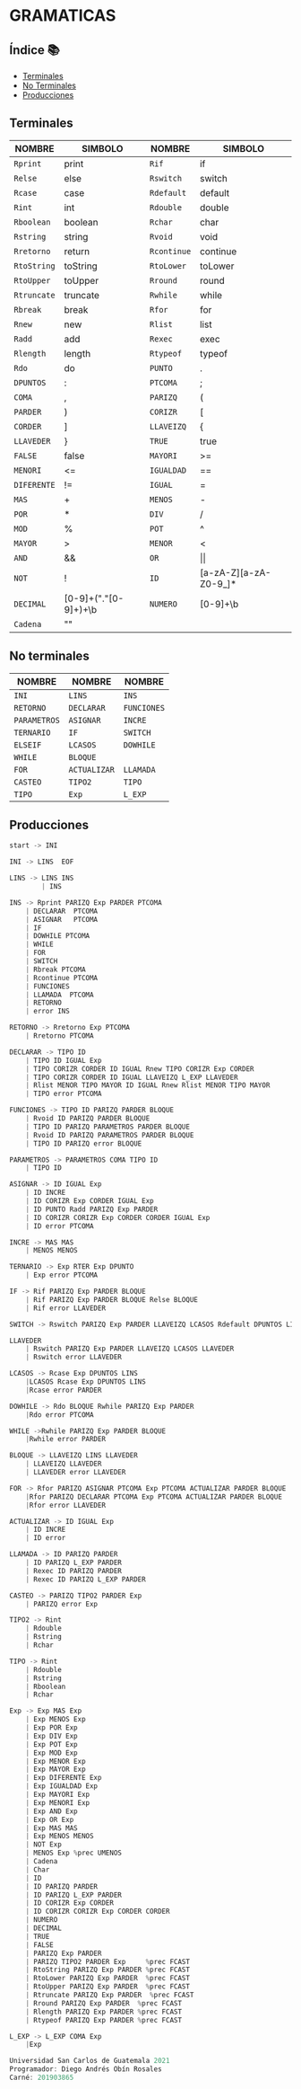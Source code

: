 GRAMATICAS
=================

## Índice 📚
- [Terminales](#terminales)
- [No Terminales](#noterminales)
- [Producciones](#producciones)

<div id='terminales'/>

## Terminales
   
   | **NOMBRE** | **SIMBOLO** |  **NOMBRE** | **SIMBOLO** |
   |------------|---------|----------|-------------|
   | `Rprint`  | print | `Rif` | if 
   | `Relse`        |   else  | `Rswitch`    | switch
   | `Rcase`       |  case    | `Rdefault` | default
   | `Rint`     |  int   | `Rdouble`    | double
   | `Rboolean`    | boolean     | `Rchar`   | char
   | `Rstring`    | string      | `Rvoid `  | void
   | `Rretorno`   | return   | `Rcontinue` | continue
   | `RtoString` | toString  |  `RtoLower` | toLower
   | `RtoUpper` |  toUpper  | `Rround` | round
   | `Rtruncate`   |  truncate  | `Rwhile` | while
   | `Rbreak`  | break |  `Rfor` | for
   | `Rnew` | new  | `Rlist`  | list
   | `Radd`  | add | `Rexec` | exec 
   | `Rlength`        |   length  | `Rtypeof`    | typeof
   | `Rdo`       |  do    | `PUNTO` | .
   | `DPUNTOS`     |  :   | `PTCOMA`    | ;
   | `COMA`    | ,     | `PARIZQ`   | (
   | `PARDER`    | )      | `CORIZR `  | [
   | `CORDER`   | ]   | `LLAVEIZQ` | {
   | `LLAVEDER` | }  |  `TRUE` | true
   | `FALSE` |  false  | `MAYORI` | >=
   | `MENORI`   |  <=  | `IGUALDAD` | ==
   | `DIFERENTE`  | != |  `IGUAL` | =
   | `MAS` | +  | `MENOS`  | -
   | `POR` | *  | `DIV`  | /
   | `MOD`  | % | `POT` | ^ 
   | `MAYOR`        |   >  | `MENOR`    | <
   | `AND`       |  &&    | `OR` | \|\|
   | `NOT`     |  !   | `ID`    | [a-zA-Z][a-zA-Z0-9_]*
   | `DECIMAL`    | [0-9]+("."[0-9]+)+\b     | `NUMERO`   | [0-9]+\b
   | `Cadena`    |   ""    |   | 


<div id='noterminales'/>

## No terminales

   | **NOMBRE**    |    **NOMBRE**  |    **NOMBRE**   |
   |---------------|----------------|-----------------|
   | `INI`          | `LINS`    | `INS `   |
   | `RETORNO`   |   `DECLARAR`  | `FUNCIONES`|
   | `PARAMETROS`|  `ASIGNAR`       | `INCRE`      | 
   | `TERNARIO`        |  `IF`       | `SWITCH`   | 
   | `ELSEIF` | `LCASOS`      | `DOWHILE`        |
   | `WHILE`        | `BLOQUE`        |   
   | `FOR`          | `ACTUALIZAR`    | `LLAMADA `   |
   | `CASTEO`   |   `TIPO2`  | `TIPO`|
   | `TIPO`|  `Exp`       | `L_EXP`      |   


<div id='producciones'/>

## Producciones

```typescript
start -> INI

INI -> LINS  EOF

LINS -> LINS INS
        | INS

INS -> Rprint PARIZQ Exp PARDER PTCOMA
    | DECLARAR  PTCOMA               
    | ASIGNAR   PTCOMA               
    | IF                             
    | DOWHILE PTCOMA                 
    | WHILE                          
    | FOR                            
    | SWITCH                         
    | Rbreak PTCOMA                  
    | Rcontinue PTCOMA               
    | FUNCIONES                      
    | LLAMADA  PTCOMA                
    | RETORNO                        
	| error INS

RETORNO -> Rretorno Exp PTCOMA   
    | Rretorno PTCOMA

DECLARAR -> TIPO ID                                                       
    | TIPO ID IGUAL Exp                                             
    | TIPO CORIZR CORDER ID IGUAL Rnew TIPO CORIZR Exp CORDER       
    | TIPO CORIZR CORDER ID IGUAL LLAVEIZQ L_EXP LLAVEDER           
    | Rlist MENOR TIPO MAYOR ID IGUAL Rnew Rlist MENOR TIPO MAYOR   
    | TIPO error PTCOMA                                            

FUNCIONES -> TIPO ID PARIZQ PARDER BLOQUE                  
    | Rvoid ID PARIZQ PARDER BLOQUE                 
    | TIPO ID PARIZQ PARAMETROS PARDER BLOQUE       
    | Rvoid ID PARIZQ PARAMETROS PARDER BLOQUE      
    | TIPO ID PARIZQ error BLOQUE

PARAMETROS -> PARAMETROS COMA TIPO ID   
    | TIPO ID   

ASIGNAR -> ID IGUAL Exp                                     
    | ID INCRE                                         
    | ID CORIZR Exp CORDER IGUAL Exp                   
    | ID PUNTO Radd PARIZQ Exp PARDER                  
    | ID CORIZR CORIZR Exp CORDER CORDER IGUAL Exp     
    | ID error PTCOMA                                  

INCRE -> MAS MAS   
    | MENOS MENOS

TERNARIO -> Exp RTER Exp DPUNTO
    | Exp error PTCOMA  

IF -> Rif PARIZQ Exp PARDER BLOQUE              
    | Rif PARIZQ Exp PARDER BLOQUE Relse BLOQUE 
    | Rif error LLAVEDER                        

SWITCH -> Rswitch PARIZQ Exp PARDER LLAVEIZQ LCASOS Rdefault DPUNTOS LINS 

LLAVEDER  
    | Rswitch PARIZQ Exp PARDER LLAVEIZQ LCASOS LLAVEDER                        
    | Rswitch error LLAVEDER                                                    

LCASOS -> Rcase Exp DPUNTOS LINS       
    |LCASOS Rcase Exp DPUNTOS LINS
    |Rcase error PARDER           

DOWHILE -> Rdo BLOQUE Rwhile PARIZQ Exp PARDER 
    |Rdo error PTCOMA                    

WHILE ->Rwhile PARIZQ Exp PARDER BLOQUE
    |Rwhile error PARDER            

BLOQUE -> LLAVEIZQ LINS LLAVEDER 
    | LLAVEIZQ LLAVEDER      
    | LLAVEDER error LLAVEDER

FOR -> Rfor PARIZQ ASIGNAR PTCOMA Exp PTCOMA ACTUALIZAR PARDER BLOQUE   
    |Rfor PARIZQ DECLARAR PTCOMA Exp PTCOMA ACTUALIZAR PARDER BLOQUE  
    |Rfor error LLAVEDER                                              

ACTUALIZAR -> ID IGUAL Exp 
    | ID INCRE     
    | ID error     

LLAMADA -> ID PARIZQ PARDER            
    | ID PARIZQ L_EXP PARDER      
    | Rexec ID PARIZQ PARDER      
    | Rexec ID PARIZQ L_EXP PARDER

CASTEO -> PARIZQ TIPO2 PARDER Exp 
    | PARIZQ error Exp        

TIPO2 -> Rint    
    | Rdouble 
    | Rstring 
    | Rchar   

TIPO -> Rint    
    | Rdouble 
    | Rstring 
    | Rboolean
    | Rchar   

Exp -> Exp MAS Exp                              
    | Exp MENOS Exp                            
    | Exp POR Exp                              
    | Exp DIV Exp                              
    | Exp POT Exp                              
    | Exp MOD Exp                              
    | Exp MENOR Exp                            
    | Exp MAYOR Exp                            
    | Exp DIFERENTE Exp                        
    | Exp IGUALDAD Exp                         
    | Exp MAYORI Exp                           
    | Exp MENORI Exp                           
    | Exp AND Exp                              
    | Exp OR Exp                               
    | Exp MAS MAS                              
    | Exp MENOS MENOS                          
    | NOT Exp                                  
    | MENOS Exp %prec UMENOS                   
    | Cadena                                   
    | Char                                     
    | ID							           
    | ID PARIZQ PARDER                         
    | ID PARIZQ L_EXP PARDER                   
    | ID CORIZR Exp CORDER                     
    | ID CORIZR CORIZR Exp CORDER CORDER       
    | NUMERO                                   
    | DECIMAL                                  
    | TRUE                                     
    | FALSE                                    
    | PARIZQ Exp PARDER                        
    | PARIZQ TIPO2 PARDER Exp     %prec FCAST  
    | RtoString PARIZQ Exp PARDER %prec FCAST  
    | RtoLower PARIZQ Exp PARDER  %prec FCAST  
    | RtoUpper PARIZQ Exp PARDER  %prec FCAST  
    | Rtruncate PARIZQ Exp PARDER  %prec FCAST 
    | Rround PARIZQ Exp PARDER  %prec FCAST    
    | Rlength PARIZQ Exp PARDER %prec FCAST    
    | Rtypeof PARIZQ Exp PARDER %prec FCAST    

L_EXP -> L_EXP COMA Exp
    |Exp           
```

```java
Universidad San Carlos de Guatemala 2021
Programador: Diego Andrés Obín Rosales
Carné: 201903865
```

